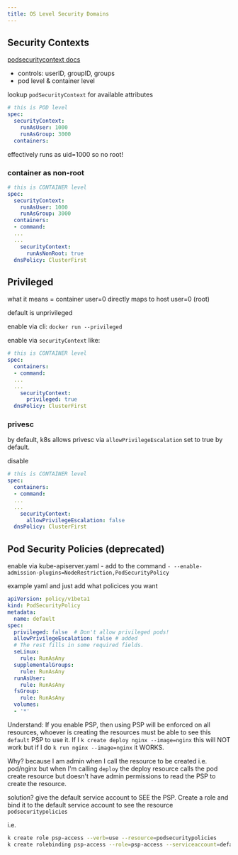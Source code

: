 ```yaml
---
title: OS Level Security Domains
---
```


## Security Contexts

[podsecuritycontext docs](https://kubernetes.io/docs/reference/generated/kubernetes-api/v1.20/#podsecuritycontext-v1-core)

- controls: userID, groupID, groups
- pod level & container level

lookup `podSecurityContext` for available attributes

```yaml
# this is POD level
spec:
  securityContext:
    runAsUser: 1000
    runAsGroup: 3000
  containers:
```

effectively runs as uid=1000 so no root!

### container as non-root

```yaml
# this is CONTAINER level
spec:
  securityContext:
    runAsUser: 1000
    runAsGroup: 3000
  containers:
  - command:
  ...
  ...
    securityContext:
      runAsNonRoot: true
  dnsPolicy: ClusterFirst
```

## Privileged

what it means = container user=0 directly maps to host user=0 (root)

default is unprivileged

enable via cli: `docker run --privileged`

enable via `securityContext` like:

```yaml
# this is CONTAINER level
spec:
  containers:
  - command:
  ...
  ...
    securityContext:
      privileged: true
  dnsPolicy: ClusterFirst
```

### privesc

by default, k8s allows privesc via `allowPrivilegeEscalation` set to true by default.

disable

```yaml
# this is CONTAINER level
spec:
  containers:
  - command:
  ...
  ...
    securityContext:
      allowPrivilegeEscalation: false
  dnsPolicy: ClusterFirst
```

## Pod Security Policies (deprecated)

enable via kube-apiserver.yaml - add to the command `- --enable-admission-plugins=NodeRestriction,PodSecurityPolicy`

example yaml and just add what policices you want

```yaml
apiVersion: policy/v1beta1
kind: PodSecurityPolicy
metadata:
  name: default
spec:
  privileged: false  # Don't allow privileged pods!
  allowPrivilegeEscalation: false # added
  # The rest fills in some required fields.
  seLinux:
    rule: RunAsAny
  supplementalGroups:
    rule: RunAsAny
  runAsUser:
    rule: RunAsAny
  fsGroup:
    rule: RunAsAny
  volumes:
  - '*'
```

Understand: If you enable PSP, then using PSP will be enforced on all resources, whoever is creating the resources must be able to see this `default` PSP to use it. If I `k create deploy nginx --image=nginx` this will NOT work but if I do `k run nginx --image=nginx` it WORKS. 

Why? because I am admin when I call the resource to be created i.e. pod/nginx but when I'm calling `deploy` the deploy resource calls the pod create resource but doesn't have admin permissions to read the PSP to create the resource.

solution? give the default service account to SEE the PSP. Create a role and bind it to the default service account to see the resource `podsecuritypolicies`

i.e.

```bash
k create role psp-access --verb=use --resource=podsecuritypolicies
k create rolebinding psp-access --role=psp-access --serviceaccount=default:default
```
